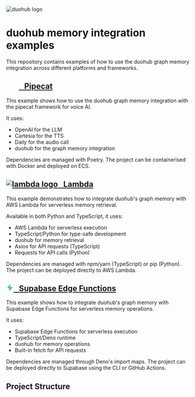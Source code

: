 <img src="https://mintlify.s3-us-west-1.amazonaws.com/duohub/logo/logo-light.svg" alt="duohub logo" height="20">

# duohub memory integration examples

This repository contains examples of how to use the duohub graph memory integration across different platforms and frameworks.

## [<img src="images/pipecat-light.svg" alt="pipecat logo" height="20"> &nbsp; Pipecat](/pipecat) 

This example shows how to use the duohub graph memory integration with the pipecat framework for voice AI. 

It uses: 
- OpenAI for the LLM
- Cartesia for the TTS
- Daily for the audio call
- duohub for the graph memory integration

Dependencies are managed with Poetry. The project can be containerised with Docker and deployed on ECS.

## [<img src="https://upload.wikimedia.org/wikipedia/commons/thumb/5/5c/Amazon_Lambda_architecture_logo.svg/1920px-Amazon_Lambda_architecture_logo.svg.png" alt="lambda logo" height="24"> &nbsp; Lambda](/lambda) 

This example demonstrates how to integrate duohub's graph memory with AWS Lambda for serverless memory retrieval.

Available in both Python and TypeScript, it uses:
- AWS Lambda for serverless execution
- TypeScript/Python for type-safe development
- duohub for memory retrieval
- Axios for API requests (TypeScript)
- Requests for API calls (Python)

Dependencies are managed with npm/yarn (TypeScript) or pip (Python). The project can be deployed directly to AWS Lambda.

## [<img src="./images/supabase-icon.png" alt="supabase icon" height="20"> &nbsp; Supabase Edge Functions](/supabase)

This example shows how to integrate duohub's graph memory with Supabase Edge Functions for serverless memory operations.

It uses:
- Supabase Edge Functions for serverless execution
- TypeScript/Deno runtime
- duohub for memory operations
- Built-in fetch for API requests

Dependencies are managed through Deno's import maps. The project can be deployed directly to Supabase using the CLI or GitHub Actions.

## Project Structure